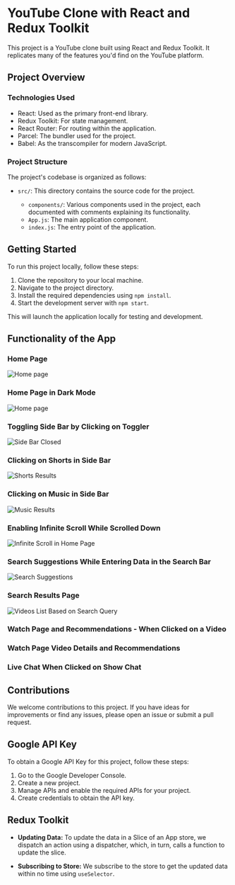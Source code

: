 # YouTube Clone with React and Redux Toolkit

This project is a YouTube clone built using React and Redux Toolkit. It replicates many of the features you'd find on the YouTube platform.

## Project Overview

### Technologies Used

- React: Used as the primary front-end library.
- Redux Toolkit: For state management.
- React Router: For routing within the application.
- Parcel: The bundler used for the project.
- Babel: As the transcompiler for modern JavaScript.

### Project Structure

The project's codebase is organized as follows:

- `src/`: This directory contains the source code for the project.

  - `components/`: Various components used in the project, each documented with comments explaining its functionality.
  - `App.js`: The main application component.
  - `index.js`: The entry point of the application.

## Getting Started

To run this project locally, follow these steps:

1. Clone the repository to your local machine.
2. Navigate to the project directory.
3. Install the required dependencies using `npm install`.
4. Start the development server with `npm start`.

This will launch the application locally for testing and development.

## Functionality of the App

### Home Page

![Home page](https://github.com/Baburao-sanivada/Youtube-Clone/raw/main/Images/HomePage.png)

### Home Page in Dark Mode

![Home page](https://github.com/Baburao-sanivada/Youtube-Clone/raw/main/Images/HomePage%20DarkMode.png)

### Toggling Side Bar by Clicking on Toggler

![Side Bar Closed](https://github.com/Baburao-sanivada/Youtube-Clone/raw/main/Images/SideBar%20Toggle.png)

### Clicking on Shorts in Side Bar

![Shorts Results](https://github.com/Baburao-sanivada/Youtube-Clone/raw/main/Images/Shorts-SideBar.png)

### Clicking on Music in Side Bar

![Music Results](https://github.com/Baburao-sanivada/Youtube-Clone/raw/main/Images/Music-SideBar.png)

### Enabling Infinite Scroll While Scrolled Down

![Infinite Scroll in Home Page](https://github.com/Baburao-sanivada/Youtube-Clone/blob/main/Images/Infinte-Scroll.png)

### Search Suggestions While Entering Data in the Search Bar

![Search Suggestions](https://github.com/Baburao-sanivada/Youtube-Clone/raw/main/Images/SearchResults%20Page.png)

### Search Results Page

![Videos List Based on Search Query](https://github.com/Baburao-sanivada/Youtube-Clone/raw/main/Images/SearchResults%20Page.png)

### Watch Page and Recommendations - When Clicked on a Video



### Watch Page Video Details and Recommendations



### Live Chat When Clicked on Show Chat


## Contributions

We welcome contributions to this project. If you have ideas for improvements or find any issues, please open an issue or submit a pull request.

## Google API Key
To obtain a Google API Key for this project, follow these steps:

1. Go to the Google Developer Console.
2. Create a new project.
3. Manage APIs and enable the required APIs for your project.
4. Create credentials to obtain the API key.

## Redux Toolkit

- **Updating Data:** To update the data in a Slice of an App store, we dispatch an action using a dispatcher, which, in turn, calls a function to update the slice.

- **Subscribing to Store:** We subscribe to the store to get the updated data within no time using `useSelector`.
